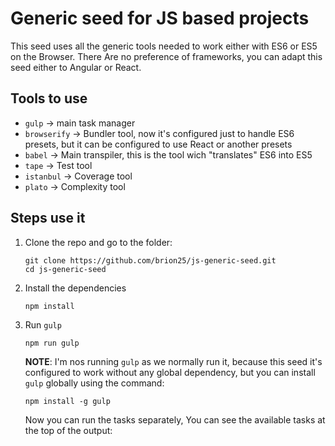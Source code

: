 # Generic seed for JS based projects

This seed uses all the generic tools needed to work either with ES6 or ES5 on the Browser. There Are no preference of frameworks, you can adapt this seed either to Angular or React.

## Tools to use
- `gulp` -> main task manager
- `browserify` -> Bundler tool, now it's configured just to handle ES6 presets, but it can be configured to use React or another presets
- `babel` -> Main transpiler, this is the tool wich "translates" ES6 into ES5
- `tape` -> Test tool
- `istanbul` -> Coverage tool
- `plato` -> Complexity tool

## Steps use it
1. Clone the repo and go to the folder:
   ```
   git clone https://github.com/brion25/js-generic-seed.git
   cd js-generic-seed
   ```
2. Install the dependencies
   ```
   npm install
   ```
3. Run `gulp`
   ```
   npm run gulp
   ```
   **NOTE**: I'm nos running `gulp` as we normally run it, because this seed it's configured to work without any global dependency, but you can install `gulp` globally using the command:
   ```
   npm install -g gulp
   ```
   Now you can run the tasks separately, You can see the available tasks at the top of the output:
